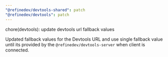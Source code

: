 ```yaml
---
"@refinedev/devtools-shared": patch
"@refinedev/devtools": patch
---
```


chore(devtools): update devtools url fallback values

Updated fallback values for the Devtools URL and use single fallback value until its provided by the `@refinedev/devtools-server` when client is connected.
